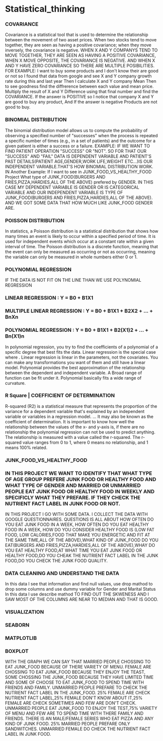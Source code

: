 # Statistical_thinking
### COVARIANCE ###
Covariance is a statistical tool that is used to determine the relationship between the movement of two asset prices.
When two stocks tend to move together, they are seen as having a positive covariance; when they move inversely, the covariance is negative.
WHEN X AND Y COMPANYS TEND TO MOVE TOGETHER, THEY ARE SEEN AS HAVING A POSITIVE COVARIANCE, WHEN X MOVE OPPOSITE, THE COVARIANCE IS NEGATIVE.
AND WHEN X AND Y HAVE ZERO COVARIANCE SO THERE ARE MULTIPLE POSIBILITIES.
FOR EXAMPLE: I want to buy some products and I don't know their are good or not so I found that data from google and see X and Y company growth rate during this and last year
Then I calculate X and Y company Mean
Then to see goodness find the diffrerence between each value and mean price.
Multiply the result of X and Y Difference
using that final number and find the COVARIANCE.
If the answer is POSITIVE so I notice that company X and Y are good to buy any product, And If the answer is negative Products are not good to buy.
### BINOMIAL DISTRIBUTION ##########
The binomial distribution model allows us to compute the probability of observing a specified number of "successes" when the process is repeated a specific number of times (e.g., in a set of patients) and the outcome for a given patient is either a success or a failure.
EXAMPLE: IF WE WANT TO FIND PATIENT OPERATION "SUCCESS" OR "NOT". SO FOR THAT OUR "SUCCESS" AND "FAIL" DATA IS DEPENDENT VARIABLE AND PATIENT'S PAST DETAILS(PATIENT AGE,GENDER,WORK LIFE,WEIGHT ETC...)IS OUR INDEPENDENT VARIABLE.THAT'S HOW BINOMIAL DISTRIBUTION WORK.
IN Another Example: If I want to see in JUNK_FOOD_VS_HEALTHY_FOOD Project What type of JUNK_FOOD(BURGERS AND FRIES,PIZZA,HARDIES,ALL OF THE ABOVE) prefered by GENDER. IN THIS CASE MY DEPENDENT VARIABLE IS GENDER OR IS CATEGORICAL
VARIABLE AND OUR INDEPENDENT VARIABLE IS TYPE OF JUNK_FOOD(BURGERS AND FRIES,PIZZA,HARDIES,ALL OF THE ABOVE). AND WE GOT SOME DATA THAT HOW MUCH LIKE JUNK_FOOD GENDER ARE.

###  POISSON DISTRIBUTION  ####

In statistics, a Poisson distribution is a statistical distribution that shows how many times an event is likely to occur within a specified period of time. It is used for independent events which occur at a constant rate within a given interval of time.
The Poisson distribution is a discrete function, meaning that the event can only be measured as occurring or not as occurring, meaning the variable can only be measured in whole numbers either 0 or 1.
### POLYNOMIAL REGRESSION ###
IF THE DATA IS NOT FIT ON THE LINE THAN WE USE POLYNOMIAL REGRESSION
### LINEAR REGRESSION : Y = B0 + B1X1
### MULTIPLE LINEAR REGRESSION : Y = B0 + B1X1 + B2X2 + ... + BnXn
### POLYNOMIAL REGRESSION : Y = B0 + B1X1 + B2(X1)2 + ... + Bn(X1)n
In polynomial regression, you try to find the coefficients of a polynomial of a specific degree that best fits the data. Linear regression is the special case where . Linear regression is linear in the parameters, not the covariates. You can make any transformations you want of them and still have a linear model.
Polynomial provides the best approximation of the relationship between the dependent and independent variable.
A Broad range of function can be fit under it.
Polynomial basically fits a wide range of curvature.
### R Square | COEFFICIENT OF DETERMINATION  ####
R-squared (R2) is a statistical measure that represents the proportion of the variance for a dependent variable that's explained by an independent variable or variables in a regression model. ... It may also be known as the coefficient of determination.
It is important to know how well the relationship between the values of the x- and y-axis is, if there are no relationship the polynomial regression can not be used to predict anything. The relationship is measured with a value called the r-squared. The r-squared value ranges from 0 to 1, where 0 means no relationship, and 1 means 100% related.

### JUNK_FOOD_VS_HEALTHY_FOOD #######################
### IN THIS PROJECT WE WANT TO IDENTIFY THAT WHAT TYPE OF AGE GROUP PREFERE JUNK FOOD OR HEALTHY FOOD AND WHAT TYPE OF GENDER AND MARRIED OR UNMARRIED PEOPLE EAT JUNK FOOD OR HEALTHY FOOD IN WEEKLY AND SPECIFICLY WHAT THEY PREFARE. IF THEY CHECK THE NUTRIENT FACT LABEL IN JUNK FOOD OR NOT.
IN THIS PROJECT I GO WITH SOME DATA. I COLLECT THE DATA WITH GOOGLE QUESTIONNAIRES. QUESTIONS IS ALL ABOUT HOW OFTEN DO YOU EAT JUNK FOOD IN A WEEK, HOW OFTEN DO YOU EAT HEALTHY 
FOOD IN A WEEK, HOW DO YOU CONSIDER HEALTHY FOOD IS (LOW FAT FOOD, LOW CALORIES,FOOD THAT MAKE YOU ENERGETIC AND FIT AT THE SAME TIME,ALL OF THE ABOVE),WHAT KIND OF JUNK_FOOD DO YOU EAT(BURGERS AND FRIES,PIZZA,HARDIES,ALL OF THE ABOVE),WHAY DO YOU EAT HEALTHY FOOD,AT WHAT TIME YOU EAT JUNK FOOD OR HEALTHY FOOD,DO YOU CHEAK THE NUTRIENT FACT LABEL IN THE 
JUNK FOOD,DO YOU CHECK THE JUNK FOOD QUALITY.
### DATA CLEANING AND UNDERSTAND THE DATA
In this data I see that information and find null values, use drop mathod to drop some columns and use dummy variable for Gender and Marital Status
In this data I use describe mathod TO FIND OUT THE SKWENESS AND I SAW MOST OF THE COLUMNS ARE NEAR TO MEDIAN AND THAT IS GOOD.
### VISUALIZATION
### SEABORN
### MATPLOTLIB
### BOXPLOT
WITH THE GRAPH WE CAN SAY THAT MARRIED PEOPLE CHOSSING TO EAT JUNK_FOOD BECAUSE OF THERE VARIETY OF MENU.
FEMALE ARE CHOSSING TO EAT JUNK_FOOD BECAUSE THEY ENJOY THE TEAST, SOME CHOSSING THE JUNK_FOOD BECAUSE THEY HAVE LIMITED TIME AND SOME OF CHOOSE TO EAT JUNK_FOOD TO SPEND TIME WITH FRIENDS AND FAMILY.
UNMARRIED PEOPLE PREFARE TO CHECK THE NUTRIENT FACT LABEL IN THE JUNK_FOOD.
25% FEMALE ARE CHECK NUTRIENT FACT LABEL,25% FEMALE DON'T KNOW ABOUT IT,25% FEMALE ARE CHECK SOMETIMES AND FEW ARE DON'T CHECK.
UNMARRIED PEOPLE EAT JUNK_FOOD TO ENJOY THE TEST,75% VARIETY OF MENU AND FEW ARE TO SPEND TIME WITH THERE FAMILY AND FRIENDS.
THERE IS AN MALE/FEMALE SERIES WHO EAT PIZZA AND ANY KIND OF JUNK FOOD.
25% MARRIED PEOPLE PREFARE ONLY SANDWITCHES.
UNMARRIED FEMALE DO CHECK THE NUTRIENT FACT LABEL IN JUNK FOOD.
